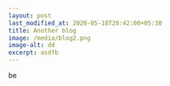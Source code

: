 ```yaml
---
layout: post
last_modified_at: 2020-05-18T20:42:00+05:30
title: Another blog
image: /media/blog2.png
image-alt: dd
excerpt: asdfb
---
```

be